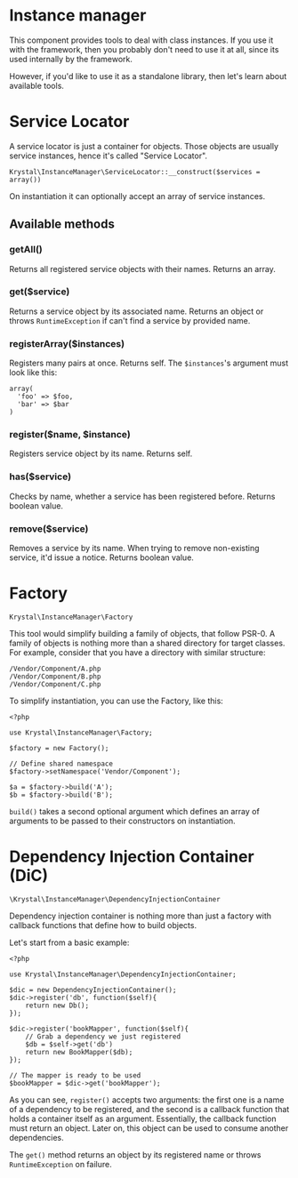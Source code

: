 
# Instance manager

This component provides tools to deal with class instances. If you use it with the framework, then you probably don't need to use it at all, since its used internally by the framework.

However, if you'd like to use it as a standalone library, then let's learn about available tools.

# Service Locator

A service locator is just a container for objects. Those objects are usually service instances, hence it's called "Service Locator". 

    Krystal\InstanceManager\ServiceLocator::__construct($services = array())

On instantiation it can optionally accept an array of service instances.

## Available methods

### getAll()

Returns all registered service objects with their names. Returns an array.

### get($service)

Returns a service object by its associated name. Returns an object or throws `RuntimeException` if can't find a service by provided name.

### registerArray($instances)

Registers many pairs at once. Returns self. The `$instances`'s argument must look like this:

    array(
      'foo' => $foo,
      'bar' => $bar
    )
    
### register($name, $instance)

Registers service object by its name. Returns self.


### has($service)

Checks by name, whether a service has been registered before. Returns boolean value.

### remove($service)

Removes a service by its name. When trying to remove non-existing service, it'd issue a notice. Returns boolean value.


# Factory

    Krystal\InstanceManager\Factory

This tool would simplify building a family of objects, that follow PSR-0. A family of objects is nothing more than a shared directory for target classes. For example, consider that you have a directory with similar structure:

    /Vendor/Component/A.php
    /Vendor/Component/B.php
    /Vendor/Component/C.php

To simplify instantiation, you can use the Factory, like this:

    <?php
    
    use Krystal\InstanceManager\Factory;
    
    $factory = new Factory();
    
    // Define shared namespace
    $factory->setNamespace('Vendor/Component');
    
    $a = $factory->build('A');
    $b = $factory->build('B');

`build()` takes a second optional argument which defines an array of arguments to be passed to their constructors on instantiation.


# Dependency Injection Container (DiC)

    \Krystal\InstanceManager\DependencyInjectionContainer

Dependency injection container is nothing more than just a factory with callback functions that define how to build objects.

Let's start from a basic example:

    <?php
    
    use Krystal\InstanceManager\DependencyInjectionContainer;
    
    $dic = new DependencyInjectionContainer();
    $dic->register('db', function($self){
        return new Db();
    });
    
    $dic->register('bookMapper', function($self){
        // Grab a dependency we just registered
        $db = $self->get('db')
        return new BookMapper($db);
    });
    
    // The mapper is ready to be used
    $bookMapper = $dic->get('bookMapper');

As you can see, `register()` accepts two arguments: the first one is a name of a dependency to be registered, and the second is a callback function that holds a container itself as an argument. Essentially, the callback function must return an object. Later on, this object can be used to consume another dependencies.

The `get()` method returns an object by its registered name or throws `RuntimeException` on failure.